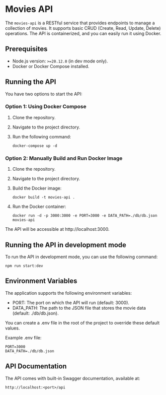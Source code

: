 # Movies API

The `movies-api` is a RESTful service that provides endpoints to manage a collection of movies. It supports basic CRUD (Create, Read, Update, Delete) operations. The API is containerized, and you can easily run it using Docker.

## Prerequisites

- Node.js version: `>=20.12.0` (in dev mode only).
- Docker or Docker Compose installed.

## Running the API

You have two options to start the API:

### Option 1: Using Docker Compose

1. Clone the repository.
2. Navigate to the project directory.
3. Run the following command:

   ```
   docker-compose up -d
   ```

### Option 2: Manually Build and Run Docker Image

1. Clone the repository.
2. Navigate to the project directory.
3. Build the Docker image:

   ```
   docker build -t movies-api .
   ```

4. Run the Docker container:

   ```
   docker run -d -p 3000:3000 -e PORT=3000 -e DATA_PATH=./db/db.json movies-api
   ```

The API will be accessible at http://localhost:3000.

## Running the API in development mode

To run the API in development mode, you can use the following command:

```
npm run start:dev
```

## Environment Variables

The application supports the following environment variables:

- PORT: The port on which the API will run (default: 3000).
- DATA_PATH: The path to the JSON file that stores the movie data (default: ./db/db.json).

You can create a .env file in the root of the project to override these default values.

Example .env file:

```
PORT=3000
DATA_PATH=./db/db.json
```

## API Documentation

The API comes with built-in Swagger documentation, available at:

```
http://localhost:<port>/api
```
